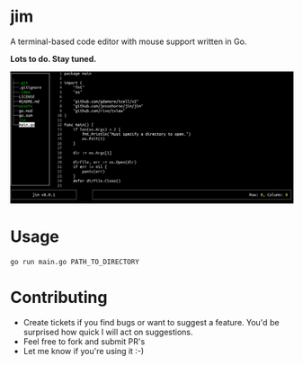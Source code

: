 jim
===

A terminal-based code editor with mouse support written in Go.

**Lots to do. Stay tuned.**

![screeny](./assets/2.png)

# Usage

```shell
go run main.go PATH_TO_DIRECTORY
```

# Contributing

* Create tickets if you find bugs or want to suggest a feature. You'd be surprised how quick I will act on suggestions.
* Feel free to fork and submit PR's
* Let me know if you're using it :-)

